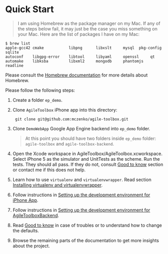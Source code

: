# Quick Start

> I am using Homebrew as the package manager on my Mac. If any of the steps below fail, it may just be the case you miss something on your Mac. Here are the list of packages I have on my Mac:
> 
    $ brew list
    apple-gcc42 cmake           libpng      libxslt     mysql  pkg-config  sqlite
    autoconf    libgpg-error    libtool     libyaml     openssl     qt
    automake    libksba         libxml2     mongodb     phantomjs   readline
>
Please consult the [Homebrew documentation] for more details about Homebrew.

Please follow the following steps:

1. Create a folder `ep_demo`.
2. Clone `AgileToolbox` iPhone app into this directory:
    
        git clone git@github.com:mczenko/agile-toolbox.git

3. Clone `DemoWebApp` Google App Engine backend into `ep_demo` folder.  

    > At this point you should have two folders inside `ep_demo` folder: `agile-toolbox` and `agile-toolbox-backend`.

4. Open the Xcode workspace in AgileToolbox/AgileToolbox.xcworkspace. Select iPhone 5 as the simulator and UnitTests as the scheme. Run the tests. They should all pass. If they do not, consult [Good to know] section or contact me if this does not help. 
5. Learn how to use `virtualenv` and `virtualenvwrapper`. Read section [Installing virtualenv and virtualenvwrapper].
6. Follow instructions in [Setting up the development environment for iPhone App].
7. Follow instructions in [Setting up the development environment for AgileToolboxBackend].
8. Read [Good to know] in case of troubles or to understand how to change the defaults.
9. Browse the remaining parts of the documentation to get more insights about the project. 

[Homebrew documentation]: http://brew.sh/

[Good to know]: GoodToKnow.md

[Installing virtualenv and virtualenvwrapper]: InstallingVirtualenvAndVirtualenvwrapper.md

[Setting up the development environment for iPhone App]: SettingUpTheDevelopmentEnvironmentForiPhoneApp.md

[Setting up the development environment for AgileToolboxBackend]: SettingUpTheDevelopmentEnvironmentForAgileToolboxBackend.md